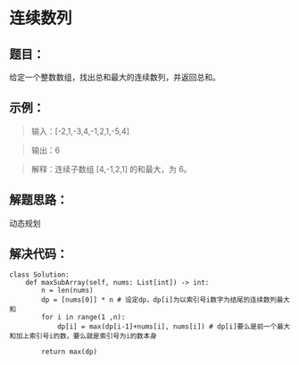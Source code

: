 # 连续数列 #
## 题目： ##
给定一个整数数组，找出总和最大的连续数列，并返回总和。



## 示例： ##



> 输入：[-2,1,-3,4,-1,2,1,-5,4]


> 输出：6


> 解释：连续子数组 [4,-1,2,1] 的和最大，为 6。


## 解题思路： ##
动态规划

## 解决代码： ##
    class Solution:
    	def maxSubArray(self, nums: List[int]) -> int:
        	n = len(nums)
        	dp = [nums[0]] * n # 设定dp，dp[i]为以索引号i数字为结尾的连续数列最大和
        	for i in range(1 ,n):
            	dp[i] = max(dp[i-1]+nums[i], nums[i]) # dp[i]要么是前一个最大和加上索引号i的数，要么就是索引号为i的数本身
        
        	return max(dp)